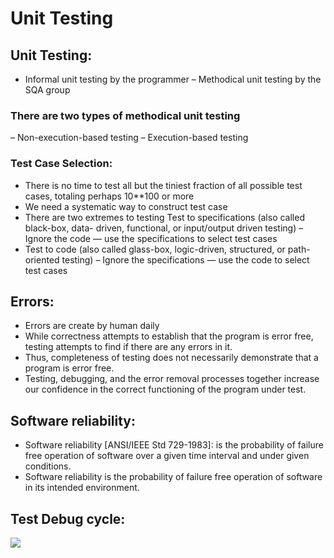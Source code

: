# Unit Testing

## Unit Testing:
- Informal unit testing by the programmer
– Methodical unit testing by the SQA group

### There are two types of methodical unit testing
– Non-execution-based testing
– Execution-based testing

### Test Case Selection:
- There is no time to test all but the tiniest fraction of all possible test cases, totaling perhaps 10**100 or more
- We need a systematic way to construct test case
- There are two extremes to testing Test to specifications (also called black-box, data-
driven, functional, or input/output driven testing)
– Ignore the code — use the specifications to select test cases
- Test to code (also called glass-box, logic-driven, structured, or path-oriented testing)
– Ignore the specifications — use the code to select test cases

## Errors: 
- Errors are create by human daily
- While correctness attempts to establish that the program is error free, testing 
attempts to find if there are any errors in it. 
- Thus, completeness of testing does not necessarily demonstrate that a program is 
error free. 
- Testing, debugging, and the error removal processes together increase our 
confidence in the correct functioning of the program under test.

## Software reliability:
- Software reliability [ANSI/IEEE Std 729-1983]: is the probability of 
failure free operation of software over a given time interval and under given 
conditions.
- Software reliability is the probability of failure free operation  of software 
in its intended environment.

## Test Debug cycle:
<img src='images/test-debug-cycle.png'>